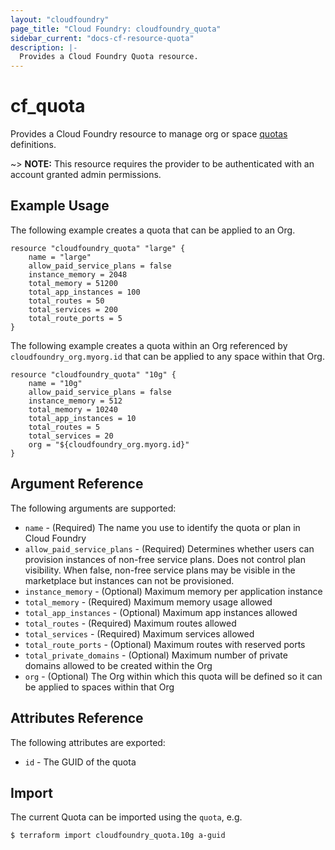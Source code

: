 ```yaml
---
layout: "cloudfoundry"
page_title: "Cloud Foundry: cloudfoundry_quota"
sidebar_current: "docs-cf-resource-quota"
description: |-
  Provides a Cloud Foundry Quota resource.
---
```


# cf\_quota

Provides a Cloud Foundry resource to manage org or space [quotas](https://docs.cloudfoundry.org/adminguide/quota-plans.html) definitions.

~> **NOTE:** This resource requires the provider to be authenticated with an account granted admin permissions.


## Example Usage

The following example creates a quota that can be applied to an Org.

```
resource "cloudfoundry_quota" "large" {
    name = "large"
    allow_paid_service_plans = false
    instance_memory = 2048
    total_memory = 51200
    total_app_instances = 100
    total_routes = 50
    total_services = 200
    total_route_ports = 5
}
```

The following example creates a quota within an Org referenced by `cloudfoundry_org.myorg.id` that can be applied to any space within that Org.

```
resource "cloudfoundry_quota" "10g" {
    name = "10g"
    allow_paid_service_plans = false
    instance_memory = 512
    total_memory = 10240
    total_app_instances = 10
    total_routes = 5
    total_services = 20
    org = "${cloudfoundry_org.myorg.id}"
}
```

## Argument Reference

The following arguments are supported:

* `name` - (Required) The name you use to identify the quota or plan in Cloud Foundry
* `allow_paid_service_plans` - (Required) Determines whether users can provision instances of non-free service plans. Does not control plan visibility. When false, non-free service plans may be visible in the marketplace but instances can not be provisioned.
* `instance_memory` - (Optional) Maximum memory per application instance
* `total_memory` - (Required) Maximum memory usage allowed
* `total_app_instances` - (Optional) Maximum app instances allowed
* `total_routes` - (Required) Maximum routes allowed
* `total_services` - (Required) Maximum services allowed
* `total_route_ports` - (Optional) Maximum routes with reserved ports
* `total_private_domains` - (Optional) Maximum number of private domains allowed to be created within the Org
* `org` - (Optional) The Org within which this quota will be defined so it can be applied to spaces within that Org

## Attributes Reference

The following attributes are exported:

* `id` - The GUID of the quota

## Import

The current Quota can be imported using the `quota`, e.g.

```
$ terraform import cloudfoundry_quota.10g a-guid
```
